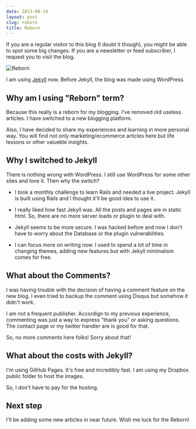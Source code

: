 ```yaml
---
date: 2013-08-19
layout: post
slug: reborn
title: Reborn
---
```


If you are a regular visitor to this blog (I doubt it though), you might be able to spot some big changes. If you are a newsletter or feed subscriber, I request you to visit the blog.

![Reborn](http://dl.dropboxusercontent.com/u/19894695/myblog/reborn.jpg)

I am using [Jekyll](http://jekyllrb.com) now. Before Jekyll, the blog was made using WordPress.


## Why am I using "Reborn" term?

Because this really is a reborn for my blogging. I've removed old useless articles. I have switched to a new blogging platform. 

Also, I have decided to share my experiences and learning in more personal way. You will find not only marketing/ecommerce articles here but life lessons or other valueble insights.

## Why I switched to Jekyll

There is nothing wrong with WordPress. I still use WordPress for some other sites and love it. Then why the switch?

* I took a monthly challenge to learn Rails and needed a live project. Jekyll is built using Rails and I thought it'll be good idea to use it.

* I really liked how fast Jekyll was. All the posts and pages are in static html. So, there are no more server loads or plugin to deal with.

* Jekyll seems to be more secure. I was hacked before and now I don't have to worry about the Database or the plugin vulnerabilities.

* I can focus more on writing now. I used to spend a lot of time in changing themes, adding new features but with Jekyll minimalism comes for free.

## What about the Comments?

I was having trouble with the decision of having a comment feature on the new blog. I even tried to backup the comment using Disqus but somehow it didn't work. 

I am not a frequent publisher. Accordign to my previous experience, commenting was just a way to express "thank you" or asking questions. The contact page or my twitter handler are is good for that.

So, no more comments here folks! Sorry about that!

## What about the costs with Jekyll?

I'm using GitHub Pages. It's free and incredibly fast. I am using my Dropbox public folder to host the images.

So, I don't have to pay for the hosting.

## Next step

I'll be adding some new articles in near future. Wish me luck for the Reborn!

